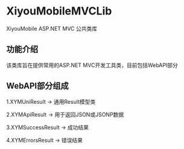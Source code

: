 # XiyouMobileMVCLib
XiyouMobile ASP.NET MVC 公共类库

## 功能介绍
该类库旨在提供常用的ASP.NET MVC开发工具类，目前包括WebAPI部分

## WebAPI部分组成
1.XYMUniResult -> 通用Result模型类

2.XYMApiResult -> 用于返回JSON或JSONP数据

3.XYMSuccessResult -> 成功结果

4.XYMErrorsResult -> 错误结果
